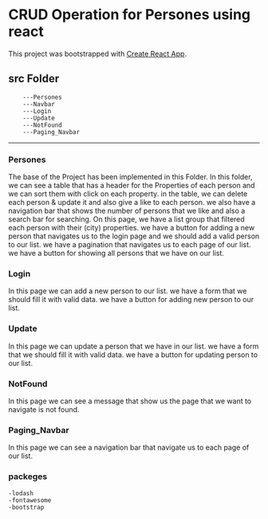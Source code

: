 # CRUD Operation for Persones using react

This project was bootstrapped with [Create React App](https://github.com/facebook/create-react-app).

## src Folder
  
        ---Persones
        ---Navbar
        ---Login
        ---Update
        ---NotFound
        ---Paging_Navbar
---
### Persones
  The base of the Project has been implemented in this Folder. In this folder, we can see a table that has a header for the Properties of each person and we can sort them with click on each property. in the table, we can delete each person & update it and also give a like to each person. we also have a navigation bar that shows the number of persons that we like and also a search bar for searching. On this page, we have a list group that filtered each person with their (city) properties. we have a button for adding a new person that navigates us to the login page and we should add a valid person to our list. we have a pagination that navigates us to each page of our list. we have a button for showing all persons that we have on our list.

### Login
  In this page we can add a new person to our list.
  we have a form that we should fill it with valid data.
  we have a button for adding new person to our list.

### Update
  In this page we can update a person that we have in our list.
  we have a form that we should fill it with valid data.
  we have a button for updating person to our list.

### NotFound
  In this page we can see a message that show us the page that we want to navigate is not found.

### Paging_Navbar
  In this page we can see a navigation bar that navigate us to each page of our list.

### packeges

    -lodash
    -fontawesome
    -bootstrap
